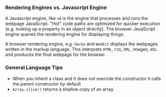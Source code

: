 ### Rendering Engines vs. Javascript Engine

A Javascript engine, like `v8` is the engine that processes and runs the webpage JavaScript. "Hot" code paths are optimized for quicker execution (e.g. looking up a property in an object directly). The browser JavaScript engine queries the rendering engine for displaying things.

A browser rendering engine, e.g. `Gecko` and `Webkit` displays the webpages written in the markup language. This interprets `HTML`, `CSS`, `XML`, images, etc. and produces the final webpage for the browser.

### General Language Tips

- When you inherit a class and it does not override the constructor it calls the parent constructor by default
- `Array.slice()` returns a shallow copy of an array
